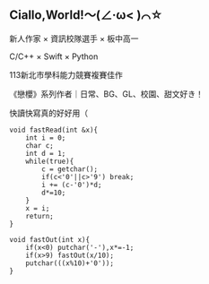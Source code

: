 ## Ciallo,World!～(∠·ω< )⌒☆

新人作家 × 資訊校隊選手 × 板中高一

C/C++ × Swift × Python

113新北市學科能力競賽複賽佳作

《戀櫻》系列作者｜日常、BG、GL、校園、甜文好き！

快讀快寫真的好好用（
```
void fastRead(int &x){
    int i = 0;
    char c;
    int d = 1;
    while(true){
        c = getchar();
        if(c<'0'||c>'9') break;
        i += (c-'0')*d;
        d*=10;
    }
    x = i;
    return;
}

void fastOut(int x){
    if(x<0) putchar('-'),x*=-1;
    if(x>9) fastOut(x/10);
    putchar(((x%10)+'0'));
}
```
